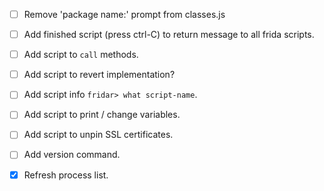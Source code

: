 - [ ] Remove 'package name:' prompt from classes.js
- [ ] Add finished script (press ctrl-C) to return message to all frida scripts.
- [ ] Add script to `call` methods.
- [ ] Add script to revert implementation?
- [ ] Add script info `fridar> what script-name`.
- [ ] Add script to print / change variables.
- [ ] Add script to unpin SSL certificates.
- [ ] Add version command.

- [x] Refresh process list.

